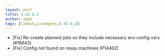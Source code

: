 ```yaml
---
layout: post
title: 5.42.6.2
author: opok
tags: [ladesk,LiveAgent,5.42.6.2]
---
```

- [Fix] Re-create planned jobs so they include necessary env config vars (#16643)
- [Fix] Config not found on resqu machines (P14402)
